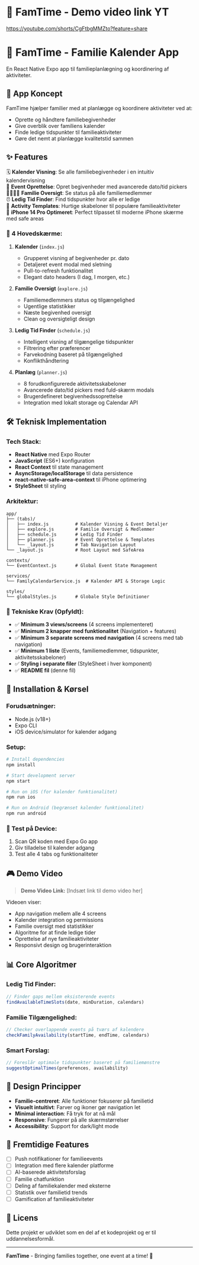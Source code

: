 # 📱 FamTime - Demo video link YT
https://youtube.com/shorts/CgFtbgMMZto?feature=share

# 📱 FamTime - Familie Kalender App

En React Native Expo app til familieplanlægning og koordinering af aktiviteter.

## 🎯 App Koncept

FamTime hjælper familier med at planlægge og koordinere aktiviteter ved at:
- Oprette og håndtere familiebegivenheder
- Give overblik over familiens kalender
- Finde ledige tidspunkter til familieaktiviteter  
- Gøre det nemt at planlægge kvalitetstid sammen

## ✨ Features

🗓️ **Kalender Visning**: Se alle familiebegivenheder i en intuitiv kalendervisning  
📅 **Event Oprettelse**: Opret begivenheder med avancerede dato/tid pickers  
👨‍👩‍👧‍👦 **Familie Oversigt**: Se status på alle familiemedlemmer  
⏰ **Ledig Tid Finder**: Find tidspunkter hvor alle er ledige  
🎯 **Activity Templates**: Hurtige skabeloner til populære familieaktiviteter  
📱 **iPhone 14 Pro Optimeret**: Perfect tilpasset til moderne iPhone skærme med safe areas

### 📱 4 Hovedskærme:

1. **Kalender** (`index.js`)
   - Grupperet visning af begivenheder pr. dato
   - Detaljeret event modal med sletning
   - Pull-to-refresh funktionalitet
   - Elegant dato headers (I dag, I morgen, etc.)

2. **Familie Oversigt** (`explore.js`)
   - Familiemedlemmers status og tilgængelighed
   - Ugentlige statistikker
   - Næste begivenhed oversigt
   - Clean og oversigteligt design

3. **Ledig Tid Finder** (`schedule.js`)
   - Intelligent visning af tilgængelige tidspunkter
   - Filtrering efter præferencer
   - Farvekodning baseret på tilgængelighed
   - Konflikthåndtering

4. **Planlæg** (`planner.js`)
   - 8 forudkonfigurerede aktivitetsskabeloner
   - Avancerede dato/tid pickers med fuld-skærm modals
   - Brugerdefineret begivenhedssoprettelse
   - Integration med lokalt storage og Calendar API

## 🛠 Teknisk Implementation

### Tech Stack:
- **React Native** med Expo Router
- **JavaScript** (ES6+) konfiguration
- **React Context** til state management
- **AsyncStorage/localStorage** til data persistence
- **react-native-safe-area-context** til iPhone optimering
- **StyleSheet** til styling

### Arkitektur:
```
app/
├── (tabs)/
│   ├── index.js          # Kalender Visning & Event Detaljer
│   ├── explore.js        # Familie Oversigt & Medlemmer
│   ├── schedule.js       # Ledig Tid Finder
│   ├── planner.js        # Event Oprettelse & Templates
│   └── _layout.js        # Tab Navigation Layout
└── _layout.js            # Root Layout med SafeArea

contexts/
└── EventContext.js       # Global Event State Management

services/
└── FamilyCalendarService.js  # Kalender API & Storage Logic

styles/
└── globalStyles.js       # Globale Style Definitioner
```

### 🔧 Tekniske Krav (Opfyldt):
- ✅ **Minimum 3 views/screens** (4 screens implementeret)
- ✅ **Minimum 2 knapper med funktionalitet** (Navigation + features)
- ✅ **Minimum 3 separate screens med navigation** (4 screens med tab navigation)
- ✅ **Minimum 1 liste** (Events, familiemedlemmer, tidspunkter, aktivitetsskabeloner)
- ✅ **Styling i separate filer** (StyleSheet i hver komponent)
- ✅ **README fil** (denne fil)

## 🚀 Installation & Kørsel

### Forudsætninger:
- Node.js (v18+)
- Expo CLI
- iOS device/simulator for kalender adgang

### Setup:
```bash
# Install dependencies
npm install

# Start development server
npm start

# Run on iOS (for kalender funktionalitet)
npm run ios

# Run on Android (begrænset kalender funktionalitet)
npm run android
```

### 📱 Test på Device:
1. Scan QR koden med Expo Go app
2. Giv tilladelse til kalender adgang
3. Test alle 4 tabs og funktionaliteter

## 🎮 Demo Video

> **Demo Video Link:** [Indsæt link til demo video her]

Videoen viser:
- App navigation mellem alle 4 screens
- Kalender integration og permissions
- Familie oversigt med statistikker  
- Algoritme for at finde ledige tider
- Oprettelse af nye familieaktiviteter
- Responsivt design og brugerinteraktion

## 📊 Core Algoritmer

### Ledig Tid Finder:
```typescript
// Finder gaps mellem eksisterende events
findAvailableTimeSlots(date, minDuration, calendars)
```

### Familie Tilgængelighed:
```typescript
// Checker overlappende events på tværs af kalendere
checkFamilyAvailability(startTime, endTime, calendars)
```

### Smart Forslag:
```typescript
// Foreslår optimale tidspunkter baseret på familiemønstre
suggestOptimalTimes(preferences, availability)
```

## 🎨 Design Principper

- **Familie-centreret**: Alle funktioner fokuserer på familietid
- **Visuelt intuitivt**: Farver og ikoner gør navigation let
- **Minimal interaction**: Få tryk for at nå mål
- **Responsive**: Fungerer på alle skærmstørrelser
- **Accessibility**: Support for dark/light mode

## 🔮 Fremtidige Features

- [ ] Push notifikationer for familieevents
- [ ] Integration med flere kalender platforme
- [ ] AI-baserede aktivitetsforslag
- [ ] Familie chatfunktion
- [ ] Deling af familiekalender med eksterne
- [ ] Statistik over familietid trends
- [ ] Gamification af familieaktiviteter

## 📄 Licens

Dette projekt er udviklet som en del af et kodeprojekt og er til uddannelsesformål.

---

**FamTime** - Bringing families together, one event at a time! 💝
